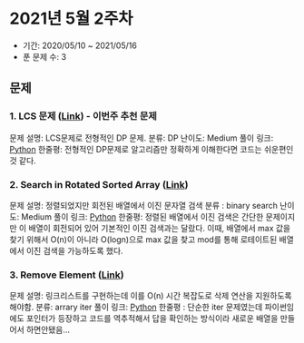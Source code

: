 # 2021년 5월 2주차

- 기간: 2020/05/10 ~ 2021/05/16
- 푼 문제 수: 3

## 문제

### 1. LCS 문제 ([Link](https://www.acmicpc.net/problem/9251)) - 이번주 추천 문제

문제 설명: LCS문제로 전형적인 DP 문제.
분류: DP
난이도: Medium
풀이 링크: [Python](https://github.com/seungsu3579/Algorithm_Study/blob/master/baekjoon/9251.py)
한줄평: 전형적인 DP문제로 알고리즘만 정확하게 이해한다면 코드는 쉬운편인것 같다.

### 2. Search in Rotated Sorted Array ([Link](https://leetcode.com/problems/search-in-rotated-sorted-array/))

문제 설명: 정렬되었지만 회전된 배열에서 이진 문자열 검색
분류 : binary search
난이도: Medium
풀이 링크: [Python](https://github.com/seungsu3579/Algorithm_Study/blob/master/leetcode/searchInRotatedSortedArray.py)
한줄평: 정렬된 배열에서 이진 검색은 간단한 문제이지만 이 배열이 회전되어 있어 기본적인 이진 검색과는 달랐다. 이때, 배열에서 max 값을 찾기 위해서 O(n)이 아니라 O(logn)으로 max 값을 찾고 mod를 통해 로테이트된 배열에서 이진 검색을 가능하도록 했다.

### 3. Remove Element ([Link](https://leetcode.com/problems/remove-element/))

문제 설명: 링크리스트를 구현하는데 이를 O(n) 시간 복잡도로 삭제 연산을 지원하도록 해야함.
분류: arrary iter
풀이 링크: [Python](https://github.com/seungsu3579/Algorithm_Study/blob/master/leetcode/removeElement.py)
한줄평 : 단순한 iter 문제였는데 파이썬임에도 포인터가 등장하고 코드를 역추적해서 답을 확인하는 방식이라 새로운 배열을 만들어서 하면안됐음...
